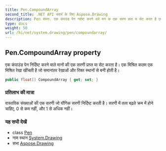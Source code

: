 ```yaml
---
title: Pen.CompoundArray
second_title: .NET API संदर्भ के लिए Aspose.Drawing
description: Pen संपत्त. एक कंपउंड पेन नर्दष्ट करने वले मनं क एक सरण प्रप्त य सेट करत है एक मश्रत कलम एक मश्रत रेख खंचत है ज समनंतर रेखओं और रक्त स्थनं से बन हत है
type: docs
weight: 50
url: /hi/net/system.drawing/pen/compoundarray/
---
```

## Pen.CompoundArray property

एक कंपाउंड पेन निर्दिष्ट करने वाले मानों की एक सरणी प्राप्त या सेट करता है। एक मिश्रित कलम एक मिश्रित रेखा खींचती है जो समानांतर रेखाओं और रिक्त स्थानों से बनी होती है।

```csharp
public float[] CompoundArray { get; set; }
```

### प्रतिलाभ की मात्रा

वास्तविक संख्याओं की एक सरणी जो यौगिक सरणी निर्दिष्ट करती है। सरणी में तत्व बढ़ते क्रम में होने चाहिए, 0 से कम नहीं, और 1 से अधिक नहीं।

### यह सभी देखें

* class [Pen](../)
* नाम स्थान [System.Drawing](../../pen/)
* सभा [Aspose.Drawing](../../../)


